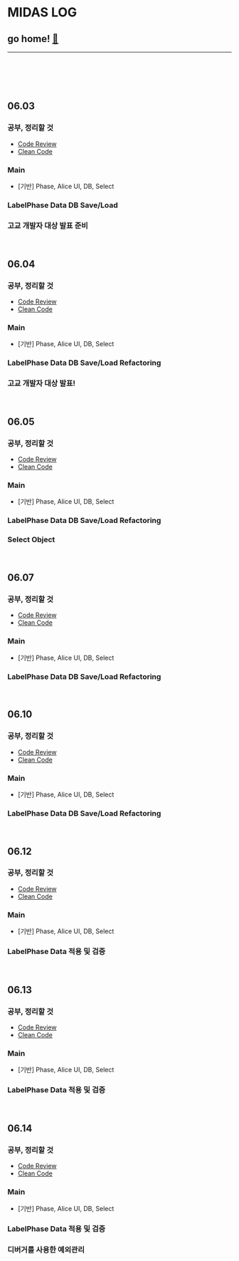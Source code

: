 # MIDAS LOG

## go home! [:house_with_garden:](https://github.com/wnsgml972/midas_log)

---

<br/><br/>


<br/>

## 06.03

### 공부, 정리할 것
* [Code Review](/contents/BasicEducation/CodeReview.md)
* [Clean Code](/contents/BasicEducation/CleanCode.md)

### Main
* [기반] Phase, Alice UI, DB, Select

### LabelPhase Data DB Save/Load

### 고교 개발자 대상 발표 준비



<br/>

## 06.04

### 공부, 정리할 것
* [Code Review](/contents/BasicEducation/CodeReview.md)
* [Clean Code](/contents/BasicEducation/CleanCode.md)

### Main
* [기반] Phase, Alice UI, DB, Select

### LabelPhase Data DB Save/Load Refactoring

### 고교 개발자 대상 발표!




<br/>

## 06.05

### 공부, 정리할 것
* [Code Review](/contents/BasicEducation/CodeReview.md)
* [Clean Code](/contents/BasicEducation/CleanCode.md)

### Main
* [기반] Phase, Alice UI, DB, Select

### LabelPhase Data DB Save/Load Refactoring

### Select Object 



<br/>

## 06.07

### 공부, 정리할 것
* [Code Review](/contents/BasicEducation/CodeReview.md)
* [Clean Code](/contents/BasicEducation/CleanCode.md)

### Main
* [기반] Phase, Alice UI, DB, Select

### LabelPhase Data DB Save/Load Refactoring



<br/>

## 06.10

### 공부, 정리할 것
* [Code Review](/contents/BasicEducation/CodeReview.md)
* [Clean Code](/contents/BasicEducation/CleanCode.md)

### Main
* [기반] Phase, Alice UI, DB, Select

### LabelPhase Data DB Save/Load Refactoring



<br/>

## 06.12

### 공부, 정리할 것
* [Code Review](/contents/BasicEducation/CodeReview.md)
* [Clean Code](/contents/BasicEducation/CleanCode.md)

### Main
* [기반] Phase, Alice UI, DB, Select

### LabelPhase Data 적용 및 검증




<br/>

## 06.13

### 공부, 정리할 것
* [Code Review](/contents/BasicEducation/CodeReview.md)
* [Clean Code](/contents/BasicEducation/CleanCode.md)

### Main
* [기반] Phase, Alice UI, DB, Select

### LabelPhase Data 적용 및 검증





<br/>

## 06.14

### 공부, 정리할 것
* [Code Review](/contents/BasicEducation/CodeReview.md)
* [Clean Code](/contents/BasicEducation/CleanCode.md)

### Main
* [기반] Phase, Alice UI, DB, Select

### LabelPhase Data 적용 및 검증

### 디버거를 사용한 예외관리
